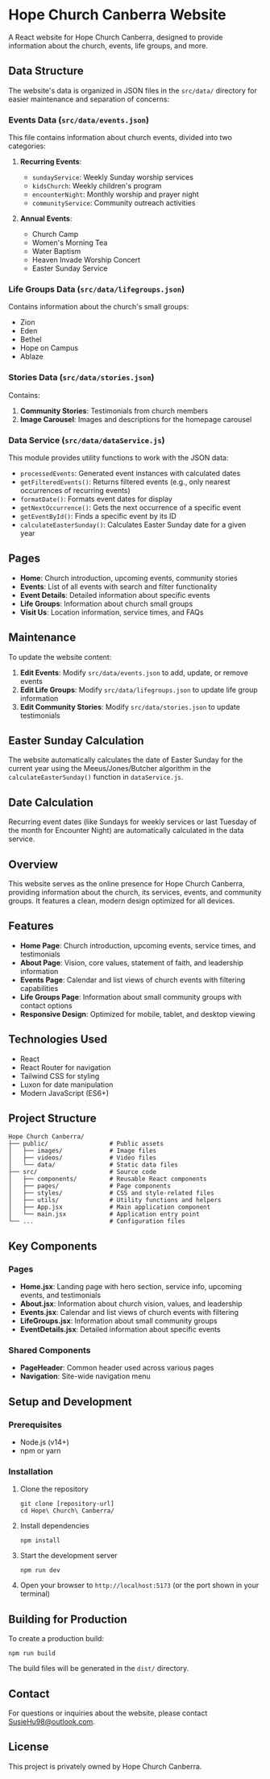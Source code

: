 # Hope Church Canberra Website

A React website for Hope Church Canberra, designed to provide information about the church, events, life groups, and more.

## Data Structure

The website's data is organized in JSON files in the `src/data/` directory for easier maintenance and separation of concerns:

### Events Data (`src/data/events.json`)

This file contains information about church events, divided into two categories:

1. **Recurring Events**: 
   - `sundayService`: Weekly Sunday worship services
   - `kidsChurch`: Weekly children's program
   - `encounterNight`: Monthly worship and prayer night
   - `communityService`: Community outreach activities

2. **Annual Events**:
   - Church Camp
   - Women's Morning Tea
   - Water Baptism
   - Heaven Invade Worship Concert
   - Easter Sunday Service

### Life Groups Data (`src/data/lifegroups.json`)

Contains information about the church's small groups:
- Zion
- Eden
- Bethel
- Hope on Campus
- Ablaze

### Stories Data (`src/data/stories.json`)

Contains:
1. **Community Stories**: Testimonials from church members
2. **Image Carousel**: Images and descriptions for the homepage carousel

### Data Service (`src/data/dataService.js`)

This module provides utility functions to work with the JSON data:

- `processedEvents`: Generated event instances with calculated dates
- `getFilteredEvents()`: Returns filtered events (e.g., only nearest occurrences of recurring events)
- `formatDate()`: Formats event dates for display
- `getNextOccurrence()`: Gets the next occurrence of a specific event
- `getEventById()`: Finds a specific event by its ID
- `calculateEasterSunday()`: Calculates Easter Sunday date for a given year

## Pages

- **Home**: Church introduction, upcoming events, community stories
- **Events**: List of all events with search and filter functionality
- **Event Details**: Detailed information about specific events
- **Life Groups**: Information about church small groups
- **Visit Us**: Location information, service times, and FAQs

## Maintenance

To update the website content:

1. **Edit Events**: Modify `src/data/events.json` to add, update, or remove events
2. **Edit Life Groups**: Modify `src/data/lifegroups.json` to update life group information
3. **Edit Community Stories**: Modify `src/data/stories.json` to update testimonials

## Easter Sunday Calculation

The website automatically calculates the date of Easter Sunday for the current year using the Meeus/Jones/Butcher algorithm in the `calculateEasterSunday()` function in `dataService.js`.

## Date Calculation

Recurring event dates (like Sundays for weekly services or last Tuesday of the month for Encounter Night) are automatically calculated in the data service.

## Overview

This website serves as the online presence for Hope Church Canberra, providing information about the church, its services, events, and community groups. It features a clean, modern design optimized for all devices.

## Features

- **Home Page**: Church introduction, upcoming events, service times, and testimonials
- **About Page**: Vision, core values, statement of faith, and leadership information
- **Events Page**: Calendar and list views of church events with filtering capabilities
- **Life Groups Page**: Information about small community groups with contact options
- **Responsive Design**: Optimized for mobile, tablet, and desktop viewing

## Technologies Used

- React
- React Router for navigation
- Tailwind CSS for styling
- Luxon for date manipulation
- Modern JavaScript (ES6+)

## Project Structure

```
Hope Church Canberra/
├── public/                 # Public assets
│   ├── images/             # Image files
│   ├── videos/             # Video files
│   └── data/               # Static data files
├── src/                    # Source code
│   ├── components/         # Reusable React components
│   ├── pages/              # Page components
│   ├── styles/             # CSS and style-related files
│   ├── utils/              # Utility functions and helpers
│   ├── App.jsx             # Main application component
│   └── main.jsx            # Application entry point
└── ...                     # Configuration files
```

## Key Components

### Pages

- **Home.jsx**: Landing page with hero section, service info, upcoming events, and testimonials
- **About.jsx**: Information about church vision, values, and leadership
- **Events.jsx**: Calendar and list views of church events with filtering
- **LifeGroups.jsx**: Information about small community groups
- **EventDetails.jsx**: Detailed information about specific events

### Shared Components

- **PageHeader**: Common header used across various pages
- **Navigation**: Site-wide navigation menu

## Setup and Development

### Prerequisites

- Node.js (v14+)
- npm or yarn

### Installation

1. Clone the repository
   ```
   git clone [repository-url]
   cd Hope\ Church\ Canberra/
   ```

2. Install dependencies
   ```
   npm install
   ```

3. Start the development server
   ```
   npm run dev
   ```

4. Open your browser to `http://localhost:5173` (or the port shown in your terminal)

## Building for Production

To create a production build:

```
npm run build
```

The build files will be generated in the `dist/` directory.

## Contact

For questions or inquiries about the website, please contact [SusieHu98@outlook.com](mailto:SusieHu98@outlook.com).

## License

This project is privately owned by Hope Church Canberra. 